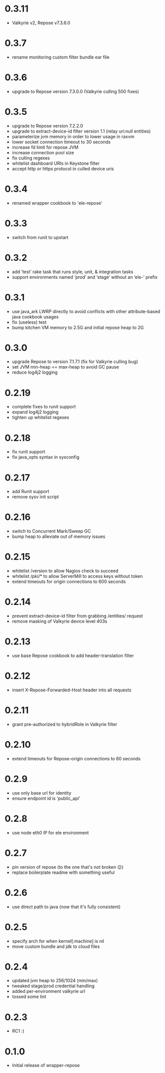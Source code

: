 # 0.3.11
- Valkyrie v2, Repose v7.3.6.0

# 0.3.7
- rename monitoring custom filter bundle ear file

# 0.3.6
- upgrade to Repose version 7.3.0.0 (Valkyrie culling 500 fixes)

# 0.3.5
- upgrade to Repose version 7.2.2.0
- upgrade to extract-device-id filter version 1.1 (relay uri:null entities)
- parameterize jvm memory in order to lower usage in raxvm
- lower socket connection timeout to 30 seconds
- increase fd limit for repose JVM
- increase connection pool size
- fix culling regexes
- whitelist dashboard URIs in Keystone filter
- accept http or https protocol in culled device uris

# 0.3.4
- renamed wrapper cookbook to 'ele-repose'

# 0.3.3
- switch from runit to upstart

# 0.3.2
- add ‘test’ rake task that runs style, unit, & integration tasks
- support environments named ‘prod’ and ‘stage’ without an ‘ele-’ prefix

# 0.3.1
- use java_ark LWRP directly to avoid conflicts with other attribute-based java cookbook usages
- fix (useless) test
- bump kitchen VM memory to 2.5G and initial repose heap to 2G

# 0.3.0
- upgrade Repose to version 7.1.7.1 (fix for Valkyrie culling bug)
- set JVM min-heap == max-heap to avoid GC pause
- reduce log4j2 logging

# 0.2.19
- complete fixes to runit support
- expand log4j2 logging
- tighten up whitelist regexes

# 0.2.18
- fix runit support
- fix java_opts syntax in sysconfig

# 0.2.17
- add Runit support
- remove sysv init script

# 0.2.16
- switch to Concurrent Mark/Sweep GC
- bump heap to alleviate out of memory issues

# 0.2.15
- whitelist /version to allow Nagios check to succeed
- whitelist /pki/* to allow ServerMill to access keys without token
- extend timeouts for origin connections to 600 seconds

# 0.2.14
- prevent extract-device-id filter from grabbing /entities/ request
- remove masking of Valkyrie device level 403s

# 0.2.13
- use base Repose cookbook to add header-translation filter

# 0.2.12
- insert X-Repose-Forwarded-Host header into all requests

# 0.2.11
- grant pre-authorized to hybridRole in Valkyrie filter

# 0.2.10
- extend timeouts for Repose-origin connections to 60 seconds

# 0.2.9
- use only base url for identity
- ensure endpoint id is 'public_api'

# 0.2.8
- use node eth0 IP for ele environment

# 0.2.7
- pin version of repose (to the one that's not broken :wink:)
- replace boilerplate readme with something useful

# 0.2.6
- use direct path to java (now that it's fully consistent)

# 0.2.5
- specify arch for when kernel[:machine] is nil
- move custom bundle and jdk to cloud files

# 0.2.4
- updated jvm heap to 256/1024 (min/max)
- tweaked stage/prod credential handling
- added per-environment valkyrie url
- tossed some lint

# 0.2.3
- RC1 :)

# 0.1.0
- Initial release of wrapper-repose
